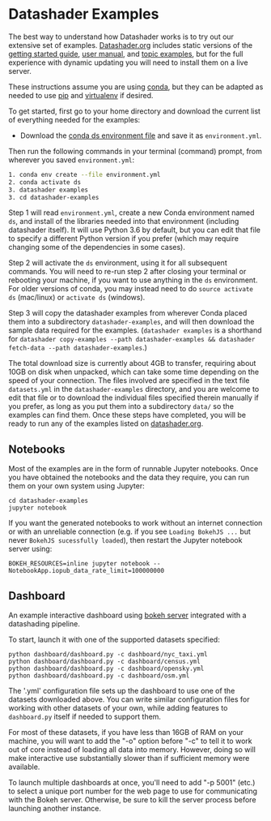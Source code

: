 # Datashader Examples

The best way to understand how Datashader works is to try out our
extensive set of examples. [Datashader.org](http://datashader.org)
includes static versions of the 
[getting started guide](http://datashader.org/getting-started), 
[user manual](http://datashader.org/user-guide), and
[topic examples](http://datashader.org/topics), but for the full
experience with dynamic updating you will need to install them on a
live server. 

These instructions assume you are using 
[conda](https://conda.io/docs/install/quick.html), but they can be 
adapted as needed to use [pip](https://pip.pypa.io/en/stable/installing/) 
and [virtualenv](https://virtualenv.pypa.io) if desired.

To get started, first go to your home directory and
download the current list of everything needed for the examples:

- Download the [conda ds environment file](https://raw.githubusercontent.com/bokeh/datashader/master/examples/environment.yml) and save it as `environment.yml`.

Then run the following commands in your terminal (command) prompt, from wherever you saved `environment.yml`:

```bash
1. conda env create --file environment.yml
2. conda activate ds
3. datashader examples
3. cd datashader-examples
```

Step 1 will read `environment.yml`, create a new Conda environment
named `ds`, and install of the libraries needed into that environment
(including datashader itself). It will use Python 3.6 by default, but
you can edit that file to specify a different Python version if you
prefer (which may require changing some of the dependencies in some
cases).

Step 2 will activate the `ds` environment, using it for all subsequent
commands. You will need to re-run step 2 after closing your terminal or
rebooting your machine, if you want to use anything in the `ds` environment.
For older versions of conda, you may instead need to do `source activate ds`
(mac/linux) or `activate ds` (windows).

Step 3 will copy the datashader examples from wherever Conda placed
them into a subdirectory `datashader-examples`, and will then download
the sample data required for the examples.  (`datashader examples` is
a shorthand for `datashader copy-examples --path datashader-examples
&& datashader fetch-data --path datashader-examples`.)

The total download size is currently about 4GB to transfer, requiring
about 10GB on disk when unpacked, which can take some time depending on
the speed of your connection.  The files involved are specified in the
text file `datasets.yml` in the `datashader-examples` directory, and
you are welcome to edit that file or to download the individual files
specified therein manually if you prefer, as long as you put them into
a subdirectory `data/` so the examples can find them.  Once these
steps have completed, you will be ready to run any of the examples
listed on [datashader.org](http://datashader.org).


## Notebooks

Most of the examples are in the form of runnable Jupyter
notebooks. Once you have obtained the notebooks and the data they
require, you can run them on your own system using Jupyter:

```
cd datashader-examples
jupyter notebook
```

If you want the generated notebooks to work without an internet connection or
with an unreliable connection (e.g. if you see `Loading BokehJS ...` but never
`BokehJS sucessfully loaded`), then restart the Jupyter notebook server using:

```
BOKEH_RESOURCES=inline jupyter notebook --NotebookApp.iopub_data_rate_limit=100000000
```

## Dashboard

An example interactive dashboard using
[bokeh server](http://bokeh.pydata.org/en/latest/docs/user_guide/server.html)
integrated with a datashading pipeline.

To start, launch it with one of the supported datasets specified:

```
python dashboard/dashboard.py -c dashboard/nyc_taxi.yml
python dashboard/dashboard.py -c dashboard/census.yml
python dashboard/dashboard.py -c dashboard/opensky.yml
python dashboard/dashboard.py -c dashboard/osm.yml
```

The '.yml' configuration file sets up the dashboard to use one of the
datasets downloaded above. You can write similar configuration files
for working with other datasets of your own, while adding features to
`dashboard.py` itself if needed to support them.

For most of these datasets, if you have less than 16GB of RAM on your
machine, you will want to add the "-o" option before "-c" to tell it
to work out of core instead of loading all data into memory.  However,
doing so will make interactive use substantially slower than if
sufficient memory were available.

To launch multiple dashboards at once, you'll need to add "-p 5001"
(etc.) to select a unique port number for the web page to use for
communicating with the Bokeh server.  Otherwise, be sure to kill the
server process before launching another instance.

